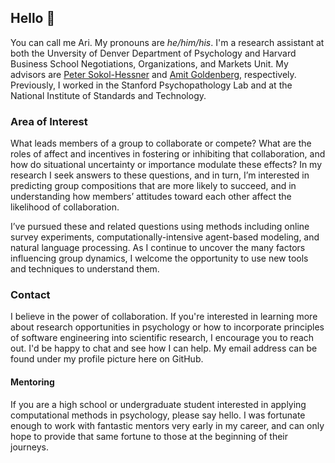 ## Hello :wave:

You can call me Ari. My pronouns are _he/him/his_. I'm a research assistant at 
both the Unversity of Denver Department of Psychology and Harvard Business School 
Negotiations, Organizations, and  Markets Unit. My advisors are 
[Peter Sokol-Hessner](http://www.sokolhessnerlab.com/) 
and [Amit Goldenberg](https://amitgoldenberg.com/), respectively. Previously,
I worked in the Stanford Psychopathology Lab and at the National Institute of 
Standards and Technology.

### Area of Interest

What leads members of a group to collaborate or compete? What are the roles of affect
and incentives in fostering or inhibiting that collaboration, and how do situational 
uncertainty or importance modulate these effects? In my research I seek answers to 
these questions, and in turn, I’m interested in predicting group compositions that are 
more likely to succeed, and in understanding how members’ attitudes toward each 
other affect the likelihood of collaboration.

I’ve pursued these and related questions using methods including online survey experiments, 
computationally-intensive agent-based modeling, and natural language processing. As I continue
to uncover the many factors influencing group dynamics, I welcome the opportunity to use
new tools and techniques to understand them.

### Contact

I believe in the power of collaboration. If you're interested in
learning more about research opportunities in psychology or how to incorporate principles of software engineering 
into scientific research, I encourage you to reach out. I'd be happy to chat 
and see how I can help. My email address can be found under my profile 
picture here on GitHub.

#### Mentoring

If you are a high school or undergraduate student interested in applying computational
methods in psychology, please say hello. I was fortunate enough to work with
fantastic mentors very early in my career, and can only hope to provide that
same fortune to those at the beginning of their journeys.

<!--
**aridyckovsky/aridyckovsky** is a ✨ _special_ ✨ repository because its `README.md` (this file) appears on your GitHub profile.

Here are some ideas to get you started:

- 🔭 I’m currently working on ...
- 🌱 I’m currently learning ...
- 👯 I’m looking to collaborate on ...
- 🤔 I’m looking for help with ...
- 💬 Ask me about ...
- 📫 How to reach me: ...
- 😄 Pronouns: ...
- ⚡ Fun fact: ...
-->
